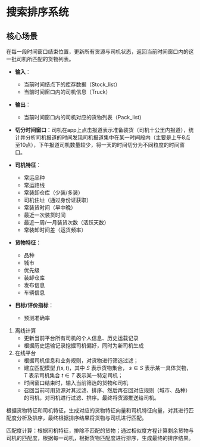 # 搜索排序系统

## 核心场景

在每一段时间窗口结束位置，更新所有货源与司机状态，返回当前时间窗口内的这一批司机所匹配的货物列表。

- **输入**：
  - 当前时间结点下的库存数据（Stock_list）
  - 当前时间窗口内的司机信息（Truck）
- **输出**：
  - 当前时间窗口内的司机对应的货物列表（Pack_list)

- **切分时间窗口**：司机在app上点击报道表示准备装货（司机十公里内报道），统计并分析司机报道的时间发现司机报道集中在某一时间段内（主要是上午8点至10点），下午报道司机数量较少，将一天的时间切分为不同粒度的时间窗口。
- **司机特征**：
  - 常运品种
  - 常运路线
  - 常装卸仓库（少装/多装）
  - 司机住址（通过身份证获取）
  - 常装货时间（早中晚）
  - 最近一次装货时间
  - 最近一周/一月装货次数（活跃天数）
  - 常装卸时间差（运货频率）
- **货物特征**：
  - 品种
  - 城市
  - 优先级
  - 装卸仓库
  - 发布信息
  - 车辆信息
- **目标/评价指标**：
  - 预测准确率

1. 离线计算
   - 更新当前平台所有司机的个人信息、历史运载记录
   - 根据历史运输记录挖掘司机偏好，同时为新司机生成
2. 在线平台
   - 根据司机信息和业务规则，对货物进行筛选过滤；
   - 建立匹配模型 $f(s,t)$，其中 $S$ 表示货物集合， $s\in S$ 表示某一具体货物，$T$ 表示司机集合 $t\in T$ 表示某一特定司机；
   - 时间窗口结束时，输入当前筛选的货物和司机
   - 召回当前可用货源对其过滤、排序、然后再召回对应规则（城市、品种）的司机，对司机进行过滤、排序。最终将货源推送给司机。

根据货物特征和司机特征，生成对应的货物特征向量和司机特征向量，对其进行匹配度分析及排序，最终根据排序结果将货物与司机进行匹配。

匹配度计算：根据司机特征，排除不匹配的货物；通过相似度方程计算剩余货物与司机的匹配度，根据每一司机，根据货物匹配度进行排序，生成最终的排序结果。

